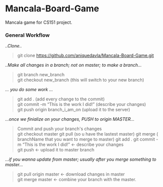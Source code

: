 # Mancala-Board-Game
Mancala game for CS151 project.
### General Workflow 

*..Clone..*
> git clone https://github.com/aniquedavla/Mancala-Board-Game.git

*..Make all changes in a branch; not on master; to make a branch…*
> git branch new_branch <br/>
> git checkout new_branch (this will switch to your new branch)

*… you do some work …*
> git add . (add every change to the commit) <br/>
> git commit -m “This is the work I did!” (describe your changes)<br/>
> git push origin branch_i_am_on (upload it to the server)<br/>

*…once we finialize on your changes, PUSH to origin MASTER…*
> Commit and push your branch's changes <br/>
> git checkout master
> git pull (so u have the lastest master)
> git merge <brachName> ( branchName that you want to merge to master)
> git add .
> git commit -m “This is the work I did!” <- describe your changes<br/>
> git push <- upload it to master branch<br/>

*…if you wanna update from master; usually after you merge something to master…*
> git pull origin master <- download changes in master<br/>
> git merge master <- combine your branch with the master.<br/>
